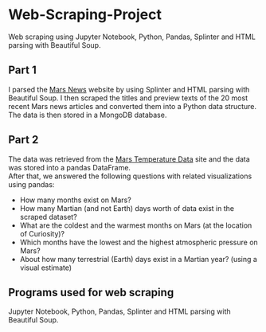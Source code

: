 # Web-Scraping-Project
Web scraping using Jupyter Notebook, Python, Pandas, Splinter and HTML parsing with Beautiful Soup.

## Part 1
I parsed the [Mars News](https://redplanetscience.com/) website by using Splinter and HTML parsing with Beautiful Soup. I then scraped the titles and preview texts of the 20 most recent Mars news articles and converted them into a Python data structure. The data is then stored in a MongoDB database.

## Part 2
The data was retrieved from the [Mars Temperature Data](https://data-class-mars-challenge.s3.amazonaws.com/Mars/index.html) site and the data was stored into a pandas DataFrame.  
After that, we answered the following questions with related visualizations using pandas:
 * How many months exist on Mars?
 * How many Martian (and not Earth) days worth of data exist in the scraped dataset?
 * What are the coldest and the warmest months on Mars (at the location of Curiosity)?
 * Which months have the lowest and the highest atmospheric pressure on Mars?
 * About how many terrestrial (Earth) days exist in a Martian year? (using a visual estimate)

 ## Programs used for web scraping
 Jupyter Notebook, Python, Pandas, Splinter and HTML parsing with Beautiful Soup.